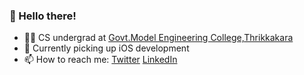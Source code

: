 ### 👋  Hello there!

- 👨‍🎓 CS undergrad at [Govt.Model Engineering College,Thrikkakara](https://www.mec.ac.in/)
- 🌱 Currently picking up iOS development
- 📫 How to reach me: [Twitter](https://twitter.com/sahilsaitn) [LinkedIn](https://www.linkedin.com/in/sahilsait/)


<!-- - 👨‍💻 Full Stack Engineer -->
<!-- SahilSait/SahilSait is a ✨ special ✨ repository because its `README.md` (this file) appears on your GitHub profile.
You can click the Preview link to take a look at your changes. -->
<!-- - 💞️ I’m looking to collaborate on ... -->
<!-- - 👀 I’m interested in MERN stack and Django -->

